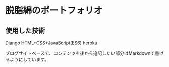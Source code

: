 # 脱脂綿のポートフォリオ
## 使用した技術
Django
HTML+CSS+JavaScript(ES6)
heroku

ブログサイトベースで、コンテンツを後から追記したい部分はMarkdownで書けるようにしています。
